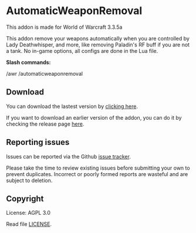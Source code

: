# AutomaticWeaponRemoval
 
This addon is made for World of Warcraft 3.3.5a
 
This addon remove your weapons automatically when you are controlled by Lady Deathwhisper, and more, like removing Paladin's RF buff if you are not a tank. No in-game options, all configs are done in the Lua file.

**Slash commands:**

/awr /automaticweaponremoval

## Download

You can download the lastest version by [clicking here](https://github.com/SecretX33/AutomaticWeaponRemoval/releases/latest/download/AutomaticWeaponRemoval.zip). 

If you want to download an earlier version of the addon, you can do it by checking the release page [here](https://github.com/SecretX33/AutomaticWeaponRemoval/releases).


## Reporting issues

Issues can be reported via the Github [issue tracker](https://github.com/SecretX33/AutomaticWeaponRemoval/issues).

Please take the time to review existing issues before submitting your own to
prevent duplicates. Incorrect or poorly formed
reports are wasteful and are subject to deletion.

## Copyright

License: AGPL 3.0

Read file [LICENSE](LICENSE).
